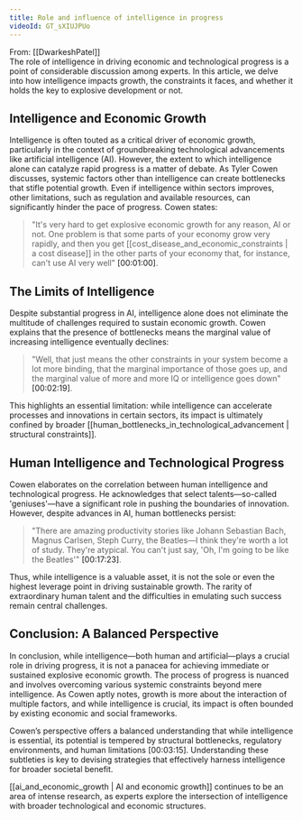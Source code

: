 ```yaml
---
title: Role and influence of intelligence in progress
videoId: GT_sXIUJPUo
---
```


From: [[DwarkeshPatel]] <br/> 
The role of intelligence in driving economic and technological progress is a point of considerable discussion among experts. In this article, we delve into how intelligence impacts growth, the constraints it faces, and whether it holds the key to explosive development or not.

## Intelligence and Economic Growth

Intelligence is often touted as a critical driver of economic growth, particularly in the context of groundbreaking technological advancements like artificial intelligence (AI). However, the extent to which intelligence alone can catalyze rapid progress is a matter of debate. As Tyler Cowen discusses, systemic factors other than intelligence can create bottlenecks that stifle potential growth. Even if intelligence within sectors improves, other limitations, such as regulation and available resources, can significantly hinder the pace of progress. Cowen states:

> "It's very hard to get explosive economic growth for any reason, AI or not. One problem is that some parts of your economy grow very rapidly, and then you get [[cost_disease_and_economic_constraints | a cost disease]] in the other parts of your economy that, for instance, can't use AI very well" <a class="yt-timestamp" data-t="00:01:00">[00:01:00]</a>.

## The Limits of Intelligence

Despite substantial progress in AI, intelligence alone does not eliminate the multitude of challenges required to sustain economic growth. Cowen explains that the presence of bottlenecks means the marginal value of increasing intelligence eventually declines:

> "Well, that just means the other constraints in your system become a lot more binding, that the marginal importance of those goes up, and the marginal value of more and more IQ or intelligence goes down" <a class="yt-timestamp" data-t="00:02:19">[00:02:19]</a>.

This highlights an essential limitation: while intelligence can accelerate processes and innovations in certain sectors, its impact is ultimately confined by broader [[human_bottlenecks_in_technological_advancement | structural constraints]].

## Human Intelligence and Technological Progress

Cowen elaborates on the correlation between human intelligence and technological progress. He acknowledges that select talents—so-called 'geniuses'—have a significant role in pushing the boundaries of innovation. However, despite advances in AI, human bottlenecks persist:

> "There are amazing productivity stories like Johann Sebastian Bach, Magnus Carlsen, Steph Curry, the Beatles—I think they're worth a lot of study. They're atypical. You can't just say, 'Oh, I'm going to be like the Beatles'" <a class="yt-timestamp" data-t="00:17:23">[00:17:23]</a>.

Thus, while intelligence is a valuable asset, it is not the sole or even the highest leverage point in driving sustainable growth. The rarity of extraordinary human talent and the difficulties in emulating such success remain central challenges.

## Conclusion: A Balanced Perspective

In conclusion, while intelligence—both human and artificial—plays a crucial role in driving progress, it is not a panacea for achieving immediate or sustained explosive economic growth. The process of progress is nuanced and involves overcoming various systemic constraints beyond mere intelligence. As Cowen aptly notes, growth is more about the interaction of multiple factors, and while intelligence is crucial, its impact is often bounded by existing economic and social frameworks.

Cowen’s perspective offers a balanced understanding that while intelligence is essential, its potential is tempered by structural bottlenecks, regulatory environments, and human limitations <a class="yt-timestamp" data-t="00:03:15">[00:03:15]</a>. Understanding these subtleties is key to devising strategies that effectively harness intelligence for broader societal benefit.

[[ai_and_economic_growth | AI and economic growth]] continues to be an area of intense research, as experts explore the intersection of intelligence with broader technological and economic structures.